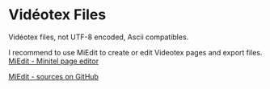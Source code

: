 # Vidéotex Files

Vidéotex files, not UTF-8 encoded, Ascii compatibles.

I recommend to use MiEdit to create or edit Videotex pages and export files.
[MiEdit - Minitel page editor](https://minitel.cquest.org/)

[MiEdit - sources on GitHub](https://github.com/Zigazou/miedit)

